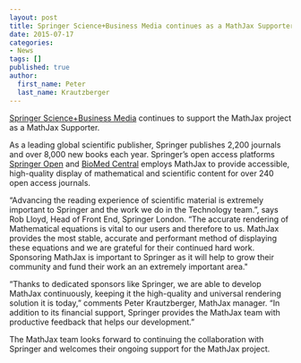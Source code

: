 ```yaml
---
layout: post
title: Springer Science+Business Media continues as a MathJax Supporter
date: 2015-07-17
categories:
- News
tags: []
published: true
author:
  first_name: Peter
  last_name: Krautzberger
---
```


[Springer Science+Business Media](http://www.springer.com/) continues to support the MathJax project as a MathJax Supporter.

As a leading global scientific publisher, Springer publishes 2,200 journals and over 8,000 new books each year. Springer’s open access platforms [Springer Open](http://www.springeropen.com/) and [BioMed Central](http://www.biomedcentral.com/) employs MathJax to provide accessible, high-quality display of mathematical and scientific content for over 240 open access journals.

“Advancing the reading experience of scientific material is extremely important to Springer and the work we do in the Technology team.”, says Rob Lloyd, Head of Front End, Springer London. “The accurate rendering of Mathematical equations is vital to our users and therefore to us. MathJax provides the most stable, accurate and performant method of displaying these equations and we are grateful for their continued hard work. Sponsoring MathJax is important to Springer as it will help to grow their community and fund their work an an extremely important area."

“Thanks to dedicated sponsors like Springer, we are able to develop MathJax continuously, keeping it the high-quality and universal rendering solution it is today,” comments Peter Krautzberger, MathJax manager. “In addition to its financial support, Springer provides the MathJax team with productive feedback that helps our development.”

The MathJax team looks forward to continuing the collaboration with Springer and welcomes their ongoing support for the MathJax project.
